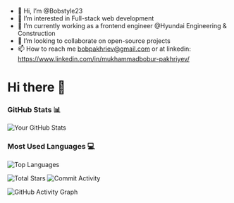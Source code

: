 - 👋 Hi, I’m @Bobstyle23
- 👀 I’m interested in Full-stack web development
- 🌱 I’m currently working as a frontend engineer @Hyundai Engineering & Construction
- 💞️ I’m looking to collaborate on open-source projects
- 📫 How to reach me bobpakhriev@gmail.com or at linkedin: https://www.linkedin.com/in/mukhammadbobur-pakhriyev/


# Hi there 🥷

### GitHub Stats 📊
![Your GitHub Stats](https://github-readme-stats.vercel.app/api?username=Bobstyle23&show_icons=true&theme=dark)

### Most Used Languages 💻
![Top Languages](https://github-readme-stats.vercel.app/api/top-langs/?username=Bobstyle23&layout=compact&theme=dark)

![Total Stars](https://img.shields.io/github/stars/Bobstyle23?style=flat-square&label=Total%20Stars)
![Commit Activity](https://img.shields.io/github/commit-activity/y/Bobstyle23?style=flat-square)

![GitHub Activity Graph](https://activity-graph.herokuapp.com/graph?username=Bobstyle23&theme=github)
<!---
Bobstyle23/Bobstyle23 is a ✨ special ✨ repository because its `README.md` (this file) appears on your GitHub profile.
You can click the Preview link to take a look at your changes.
--->
